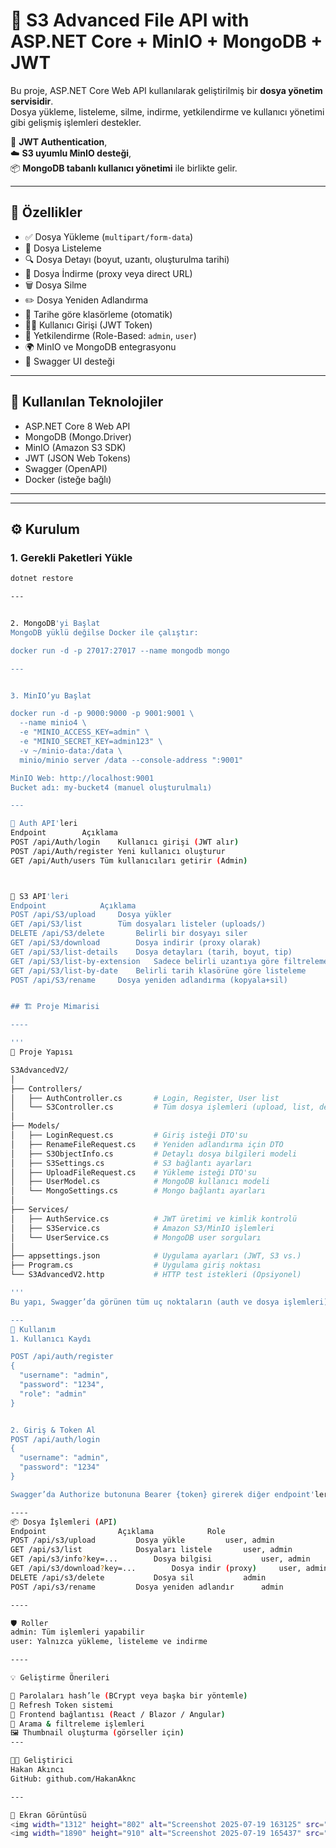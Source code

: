 # 📁 S3 Advanced File API with ASP.NET Core + MinIO + MongoDB + JWT

Bu proje, ASP.NET Core Web API kullanılarak geliştirilmiş bir **dosya yönetim servisidir**.  
Dosya yükleme, listeleme, silme, indirme, yetkilendirme ve kullanıcı yönetimi gibi gelişmiş işlemleri destekler.

🔐 **JWT Authentication**,  
☁️ **S3 uyumlu MinIO desteği**,  
📦 **MongoDB tabanlı kullanıcı yönetimi** ile birlikte gelir.

---

## 🚀 Özellikler

- ✅ Dosya Yükleme (`multipart/form-data`)
- 📄 Dosya Listeleme
- 🔍 Dosya Detayı (boyut, uzantı, oluşturulma tarihi)
- 🎯 Dosya İndirme (proxy veya direct URL)
- 🗑️ Dosya Silme
- ✏️ Dosya Yeniden Adlandırma
- 📁 Tarihe göre klasörleme (otomatik)
- 🧑‍💼 Kullanıcı Girişi (JWT Token)
- 🔐 Yetkilendirme (Role-Based: `admin`, `user`)
- 🌍 MinIO ve MongoDB entegrasyonu
- 📎 Swagger UI desteği

---

## 🧰 Kullanılan Teknolojiler

- ASP.NET Core 8 Web API
- MongoDB (Mongo.Driver)
- MinIO (Amazon S3 SDK)
- JWT (JSON Web Tokens)
- Swagger (OpenAPI)
- Docker (isteğe bağlı)

---



---

## ⚙️ Kurulum

### 1. Gerekli Paketleri Yükle

```bash
dotnet restore

---


2. MongoDB'yi Başlat
MongoDB yüklü değilse Docker ile çalıştır:

docker run -d -p 27017:27017 --name mongodb mongo

---


3. MinIO’yu Başlat

docker run -d -p 9000:9000 -p 9001:9001 \
  --name minio4 \
  -e "MINIO_ACCESS_KEY=admin" \
  -e "MINIO_SECRET_KEY=admin123" \
  -v ~/minio-data:/data \
  minio/minio server /data --console-address ":9001"

MinIO Web: http://localhost:9001
Bucket adı: my-bucket4 (manuel oluşturulmalı)

---

🔐 Auth API'leri
Endpoint		Açıklama
POST /api/Auth/login	Kullanıcı girişi (JWT alır)
POST /api/Auth/register	Yeni kullanıcı oluşturur
GET /api/Auth/users	Tüm kullanıcıları getirir (Admin)



📁 S3 API'leri
Endpoint			Açıklama
POST /api/S3/upload		Dosya yükler
GET /api/S3/list		Tüm dosyaları listeler (uploads/)
DELETE /api/S3/delete		Belirli bir dosyayı siler
GET /api/S3/download		Dosya indirir (proxy olarak)
GET /api/S3/list-details	Dosya detayları (tarih, boyut, tip)
GET /api/S3/list-by-extension	Sadece belirli uzantıya göre filtreleme
GET /api/S3/list-by-date	Belirli tarih klasörüne göre listeleme
POST /api/S3/rename		Dosya yeniden adlandırma (kopyala+sil)


## 🏗️ Proje Mimarisi

----

'''
📁 Proje Yapısı

S3AdvancedV2/
│
├── Controllers/
│   ├── AuthController.cs       # Login, Register, User list
│   └── S3Controller.cs         # Tüm dosya işlemleri (upload, list, delete vs.)
│
├── Models/
│   ├── LoginRequest.cs         # Giriş isteği DTO'su
│   ├── RenameFileRequest.cs    # Yeniden adlandırma için DTO
│   ├── S3ObjectInfo.cs         # Detaylı dosya bilgileri modeli
│   ├── S3Settings.cs           # S3 bağlantı ayarları
│   ├── UploadFileRequest.cs    # Yükleme isteği DTO'su
│   ├── UserModel.cs            # MongoDB kullanıcı modeli
│   └── MongoSettings.cs        # Mongo bağlantı ayarları
│
├── Services/
│   ├── AuthService.cs          # JWT üretimi ve kimlik kontrolü
│   ├── S3Service.cs            # Amazon S3/MinIO işlemleri
│   └── UserService.cs          # MongoDB user sorguları
│
├── appsettings.json            # Uygulama ayarları (JWT, S3 vs.)
├── Program.cs                  # Uygulama giriş noktası
└── S3AdvancedV2.http           # HTTP test istekleri (Opsiyonel)

'''
Bu yapı, Swagger’da görünen tüm uç noktaların (auth ve dosya işlemleri) arka plan mimarisini destekler.

---
🧪 Kullanım
1. Kullanıcı Kaydı

POST /api/auth/register
{
  "username": "admin",
  "password": "1234",
  "role": "admin"
}


2. Giriş & Token Al
POST /api/auth/login
{
  "username": "admin",
  "password": "1234"
}

Swagger’da Authorize butonuna Bearer {token} girerek diğer endpoint'leri test edebilirsin.

----
📦 Dosya İşlemleri (API)
Endpoint				Açıklama			Role
POST /api/s3/upload			Dosya yükle			user, admin
GET /api/s3/list			Dosyaları listele		user, admin
GET /api/s3/info?key=...		Dosya bilgisi			user, admin
GET /api/s3/download?key=...		Dosya indir (proxy)		user, admin
DELETE /api/s3/delete			Dosya sil			admin
POST /api/s3/rename			Dosya yeniden adlandır		admin

----

🛡️ Roller
admin: Tüm işlemleri yapabilir
user: Yalnızca yükleme, listeleme ve indirme

----

💡 Geliştirme Önerileri

🔑 Parolaları hash’le (BCrypt veya başka bir yöntemle)
🔁 Refresh Token sistemi
📱 Frontend bağlantısı (React / Blazor / Angular)
🔎 Arama & filtreleme işlemleri
🖼️ Thumbnail oluşturma (görseller için)
---

👨‍💻 Geliştirici
Hakan Akıncı
GitHub: github.com/HakanAknc

---

📸 Ekran Görüntüsü
<img width="1312" height="802" alt="Screenshot 2025-07-19 163125" src="https://github.com/user-attachments/assets/babf6e89-eb38-4a16-8528-dd70a5ebf94a" />
<img width="1890" height="910" alt="Screenshot 2025-07-19 165437" src="https://github.com/user-attachments/assets/c9ac62cf-ad4c-43d2-a467-b1cfb864e774" />
